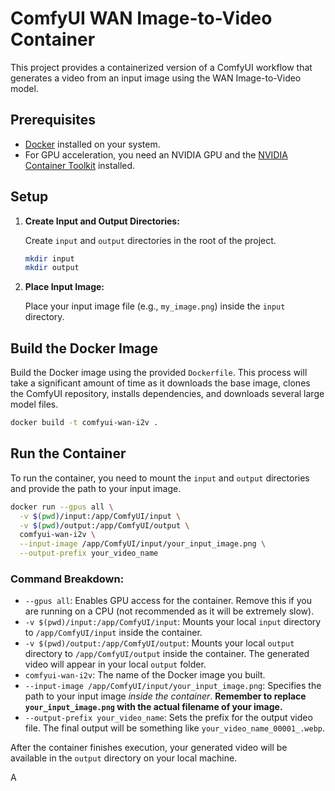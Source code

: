# ComfyUI WAN Image-to-Video Container

This project provides a containerized version of a ComfyUI workflow that generates a video from an input image using the WAN Image-to-Video model.

## Prerequisites

- [Docker](https://docs.docker.com/get-docker/) installed on your system.
- For GPU acceleration, you need an NVIDIA GPU and the [NVIDIA Container Toolkit](https://docs.nvidia.com/datacenter/cloud-native/container-toolkit/latest/install-guide.html) installed.

## Setup

1.  **Create Input and Output Directories:**

    Create `input` and `output` directories in the root of the project.

    ```bash
    mkdir input
    mkdir output
    ```

2.  **Place Input Image:**

    Place your input image file (e.g., `my_image.png`) inside the `input` directory.

## Build the Docker Image

Build the Docker image using the provided `Dockerfile`. This process will take a significant amount of time as it downloads the base image, clones the ComfyUI repository, installs dependencies, and downloads several large model files.

```bash
docker build -t comfyui-wan-i2v .
```

## Run the Container

To run the container, you need to mount the `input` and `output` directories and provide the path to your input image.

```bash
docker run --gpus all \
  -v $(pwd)/input:/app/ComfyUI/input \
  -v $(pwd)/output:/app/ComfyUI/output \
  comfyui-wan-i2v \
  --input-image /app/ComfyUI/input/your_input_image.png \
  --output-prefix your_video_name
```

### Command Breakdown:

-   `--gpus all`: Enables GPU access for the container. Remove this if you are running on a CPU (not recommended as it will be extremely slow).
-   `-v $(pwd)/input:/app/ComfyUI/input`: Mounts your local `input` directory to `/app/ComfyUI/input` inside the container.
-   `-v $(pwd)/output:/app/ComfyUI/output`: Mounts your local `output` directory to `/app/ComfyUI/output` inside the container. The generated video will appear in your local `output` folder.
-   `comfyui-wan-i2v`: The name of the Docker image you built.
-   `--input-image /app/ComfyUI/input/your_input_image.png`: Specifies the path to your input image *inside the container*. **Remember to replace `your_input_image.png` with the actual filename of your image.**
-   `--output-prefix your_video_name`: Sets the prefix for the output video file. The final output will be something like `your_video_name_00001_.webp`.

After the container finishes execution, your generated video will be available in the `output` directory on your local machine. 

A